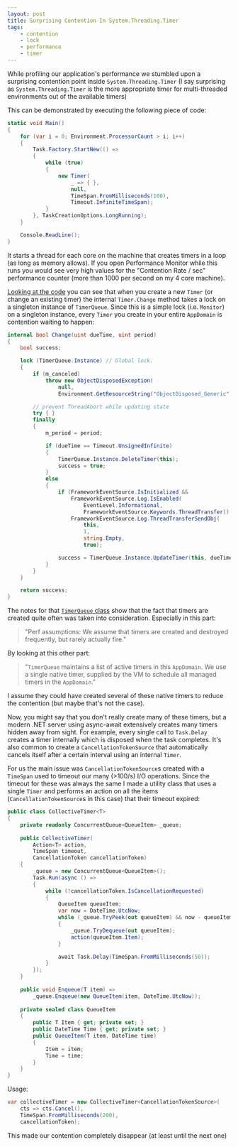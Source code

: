 ```yaml
---
layout: post
title: Surprising Contention In System.Threading.Timer
tags:
    - contention
    - lock
    - performance
    - timer
---
```


While profiling our application's performance we stumbled upon a surprising contention point inside `System.Threading.Timer` (I say surprising as `System.Threading.Timer` is the more appropriate timer for multi-threaded environments out of the available timers)

This can be demonstrated by executing the following piece of code:
<!--more-->

```csharp
static void Main()
{
    for (var i = 0; Environment.ProcessorCount > i; i++)
    {
        Task.Factory.StartNew(() =>
        {
            while (true)
            {
                new Timer(
                    _ => { },
                    null,
                    TimeSpan.FromMilliseconds(100),
                    Timeout.InfiniteTimeSpan);
            }
        }, TaskCreationOptions.LongRunning);
    }

    Console.ReadLine();
}
```

It starts a thread for each core on the machine that creates timers in a loop (as long as memory allows). If you open Performance Monitor while this runs you would see very high values for the "Contention Rate / sec" performance counter (more than 1000 per second on my 4 core machine).

[Looking at the code](http://referencesource.microsoft.com/#mscorlib/system/threading/timer.cs) you can see that when you create a new `Timer` (or change an existing timer) the internal `Timer.Change` method takes a lock on a singleton instance of `TimerQueue`. Since this is a simple lock (i.e. `Monitor`) on a singleton instance, every `Timer` you create in your entire `AppDomain` is contention waiting to happen:

```csharp
internal bool Change(uint dueTime, uint period)
{
    bool success;

    lock (TimerQueue.Instance) // Global lock.
    {
        if (m_canceled)
            throw new ObjectDisposedException(
                null,
                Environment.GetResourceString("ObjectDisposed_Generic"));

        // prevent ThreadAbort while updating state
        try { }
        finally
        {
            m_period = period;

            if (dueTime == Timeout.UnsignedInfinite)
            {
                TimerQueue.Instance.DeleteTimer(this);
                success = true;
            }
            else
            {
                if (FrameworkEventSource.IsInitialized &&
                    FrameworkEventSource.Log.IsEnabled(
                        EventLevel.Informational,
                        FrameworkEventSource.Keywords.ThreadTransfer))
                    FrameworkEventSource.Log.ThreadTransferSendObj(
                        this,
                        1,
                        string.Empty,
                        true);

                success = TimerQueue.Instance.UpdateTimer(this, dueTime, period);
            }
        }
    }

    return success;
}
```

The notes for that [`TimerQueue` class](http://referencesource.microsoft.com/#mscorlib/system/threading/timer.cs,208ff87939c84fe3) show that the fact that timers are created quite often was taken into consideration. Especially in this part:

> "Perf assumptions: We assume that timers are created and destroyed frequently, but rarely actually fire."

By looking at this other part:

> "`TimerQueue` maintains a list of active timers in this `AppDomain`. We use a single native timer, supplied by the VM to schedule all managed timers in the `AppDomain`."

I assume they could have created several of these native timers to reduce the contention (but maybe that's not the case).

Now, you might say that you don't really create many of these timers, but a modern .NET server using async-await extensively creates many timers hidden away from sight. For example, every single call to `Task.Delay` creates a timer internally which is disposed when the task completes. It's also common to create a `CancellationTokenSource` that automatically cancels itself after a certain interval using an internal `Timer`.

For us the main issue was `CancellationTokenSource`s created with a `TimeSpan` used to timeout our many (>100/s) I/O operations. Since the timeout for these was always the same I made a utility class that uses a single `Timer` and performs an action on all the items (`CancellationTokenSource`s in this case) that their timeout expired:

```csharp
public class CollectiveTimer<T>
{
    private readonly ConcurrentQueue<QueueItem> _queue;
    
    public CollectiveTimer(
        Action<T> action,
        TimeSpan timeout,
        CancellationToken cancellationToken)
    {
        _queue = new ConcurrentQueue<QueueItem>();
        Task.Run(async () =>
        {
            while (!cancellationToken.IsCancellationRequested)
            {
                QueueItem queueItem;
                var now = DateTime.UtcNow;
                while (_queue.TryPeek(out queueItem) && now - queueItem.Time >= timeout)
                {
                    _queue.TryDequeue(out queueItem);
                    action(queueItem.Item);
                }

                await Task.Delay(TimeSpan.FromMilliseconds(50));
            }
        });
    }
    
    public void Enqueue(T item) =>
        _queue.Enqueue(new QueueItem(item, DateTime.UtcNow));
    
    private sealed class QueueItem
    {
        public T Item { get; private set; }
        public DateTime Time { get; private set; }
        public QueueItem(T item, DateTime time)
        {
            Item = item;
            Time = time;
        }
    }
}
```

Usage:

```csharp
var collectiveTimer = new CollectiveTimer<CancellationTokenSource>(
    cts => cts.Cancel(), 
    TimeSpan.FromMilliseconds(200),
    cancellationToken);
```

This made our contention completely disappear (at least until the next one)